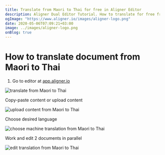 ```yaml
---
title: Translate from Maori to Thai for free in Aligner Editor
description: Aligner Dual Editor Tutorial. How to translate for free from Maori to Thai. Aligner is multilingual document management platform. 
ogImage: "https://www.aligner.io/images/aligner-logo.png"
date: 2020-05-06T07:09:21+03:00
image: ../images/aligner-logo.png
onBlog: true
---
```


# How to translate document from Maori to Thai

1. Go to editor at [app.aligner.io](https://app.aligner.io "Aligner App web page")

![translate from Maori to Thai](../aligner-blank-editor.png "translate from Maori to Thai")

Copy-paste content or upload content

![upload content from Maori to Thai](../aligner-uploaded-document.png "upload content from Maori to Thai")

Choose desired language

![choose machine translation from Maori to Thai](../aligner-language-dropdown.png "choose machine translation from Maori to Thai")

Work and edit 2 documents in parallel

![edit translation from Maori to Thai](../aligner-double-sitded-editor.png "edit translation from Maori to Thai")


